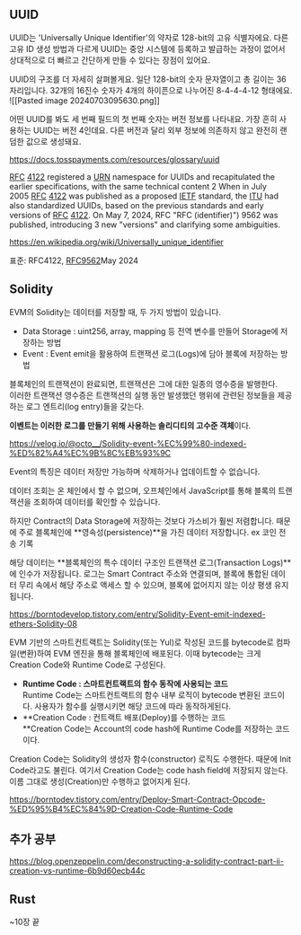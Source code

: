 ## UUID

UUID는 'Universally Unique Identifier'의 약자로 128-bit의 고유 식별자에요. 다른 고유 ID 생성 방법과 다르게 UUID는 중앙 시스템에 등록하고 발급하는 과정이 없어서 상대적으로 더 빠르고 간단하게 만들 수 있다는 장점이 있어요.

UUID의 구조를 더 자세히 살펴볼게요. 일단 128-bit의 숫자 문자열이고 총 길이는 36자리입니다. 32개의 16진수 숫자가 4개의 하이픈으로 나누어진 8-4-4-4-12 형태에요.
![[Pasted image 20240703095630.png]]

어떤 UUID를 봐도 세 번째 필드의 첫 번째 숫자는 버전 정보를 나타내요. 가장 흔히 사용하는 UUID는 버전 4인데요. 다른 버전과 달리 외부 정보에 의존하지 않고 완전히 랜덤한 값으로 생성돼요.

https://docs.tosspayments.com/resources/glossary/uuid

[RFC](https://en.wikipedia.org/wiki/RFC_(identifier) "RFC (identifier)") [4122](https://datatracker.ietf.org/doc/html/rfc4122) registered a [URN](https://en.wikipedia.org/wiki/URN "URN") namespace for UUIDs and recapitulated the earlier specifications, with the same technical content 2 When in July 2005 [RFC](https://en.wikipedia.org/wiki/RFC_(identifier) "RFC (identifier)") [4122](https://datatracker.ietf.org/doc/html/rfc4122) was published as a proposed [IETF](https://en.wikipedia.org/wiki/IETF "IETF") standard, the [ITU](https://en.wikipedia.org/wiki/ITU "ITU") had also standardized UUIDs, based on the previous standards and early versions of [RFC](https://en.wikipedia.org/wiki/RFC_(identifier) "RFC (identifier)") [4122](https://datatracker.ietf.org/doc/html/rfc4122). On May 7, 2024, RFC "RFC (identifier)") 9562 was published, introducing 3 new "versions" and clarifying some ambiguities.

https://en.wikipedia.org/wiki/Universally_unique_identifier

표준: RFC4122, [RFC9562](https://www.ietf.org/rfc/rfc9562.html)May 2024


## Solidity

EVM의 Solidity는 데이터를 저장할 때, 두 가지 방법이 있습니다.

- Data Storage : uint256, array, mapping 등 전역 변수를 만들어 Storage에 저장하는 방법
- Event : Event emit을 활용하여 트랜잭션 로그(Logs)에 담아 블록에 저장하는 방법

블록체인의 트랜잭션이 완료되면, 트랜잭션은 그에 대한 일종의 영수증을 발행한다.  
이러한 트랜잭션 영수증은 트랜잭션의 실행 동안 발생했던 행위에 관련된 정보들을 제공하는 로그 엔트리(log entry)들을 갖는다.

**이벤트는 이러한 로그를 만들기 위해 사용하는 솔리디티의 고수준 객체**이다.

https://velog.io/@octo__/Solidity-event-%EC%99%80-indexed-%ED%82%A4%EC%9B%8C%EB%93%9C

Event의 특징은 데이터 저장만 가능하며 삭제하거나 업데이트할 수 없습니다.

데이터 조회는 온 체인에서 할 수 없으며, 오프체인에서 JavaScript를 통해 블록의 트랜잭션을 조회하여 데이터를 확인할 수 있습니다.

하지만 Contract의 Data Storage에 저장하는 것보다 가스비가 훨씬 저렴합니다. 때문에 주로 블록체인에 **영속성(persistence)**을 가진 데이터 저장합니다. ex 코인 전송 기록

해당 데이터는 **블록체인의 특수 데이터 구조인 트랜잭션 로그(Transaction Logs)**에 인수가 저장됩니다. 로그는 Smart Contract 주소와 연결되며, 블록에 통합된 데이터 무리 속에서 해당 주소로 액세스 할 수 있으며, 블록에 없어지지 않는 이상 평생 유지됩니다.

https://borntodevelop.tistory.com/entry/Solidity-Event-emit-indexed-ethers-Solidity-08

EVM 기반의 스마트컨트랙트는 Solidity(또는 Yul)로 작성된 코드를 bytecode로 컴파일(변환)하여 EVM 엔진을 통해 블록체인에 배포된다. 이때 bytecode는 크게 Creation Code와 Runtime Code로 구성된다.

- **Runtime Code : 스마트컨트랙트의 함수 동작에 사용되는 코드**  
    Runtime Code는 스마트컨트랙트의 함수 내부 로직이 bytecode 변환된 코드이다. 사용자가 함수를 실행시키면 해당 코드에 따라 동작하게된다.
- **Creation Code : 컨트랙트 배포(Deploy)를 수행하는 코드  
    **Creation Code는 Account의 code hash에 Runtime Code를 저장하는 코드이다.

Creation Code는 Solidity의 생성자 함수(constructor) 로직도 수행한다. 때문에 Init Code라고도 불린다. 여기서 Creation Code는 code hash field에 저장되지 않는다. 이름 그대로 생성(Creation)만 수행하고 없어지게 된다.

https://borntodev.tistory.com/entry/Deploy-Smart-Contract-Opcode-%ED%95%B4%EC%84%9D-Creation-Code-Runtime-Code

## 추가 공부

https://blog.openzeppelin.com/deconstructing-a-solidity-contract-part-ii-creation-vs-runtime-6b9d60ecb44c


## Rust

~10장 끝